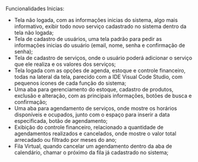 Funcionalidades Inicias:

* Tela não logada, com as informações inicias do sistema, algo mais informativo, exibir todo novo serviço cadastrado no sistema dentro da tela não logada;
* Tela de cadastro de usuários, uma tela padrão para pedir as informações inicias do usuário (email, nome, senha e confirmação de senha);
* Tela de cadastro de serviços, onde o usuário poderá adicionar o serviço que ele realiza e os valores dos serviços;
* Tela logada com as opções de agenda, estoque e controle financeiro, todas na lateral da tela, parecido com a IDE Visual Code Studio, com pequenos ícones de cada função do sistema;
* Uma aba para gerenciamento do estoque, cadastro de produtos, exclusão e alteração, com as principais informações, botões de busca e confirmação;
* Uma aba para agendamento de serviços, onde mostre os horários disponíveis e ocupados, junto com o espaço para inserir a data especificada, botão de agendamento;
* Exibição do controle financeiro, relacionado a quantidade de agendamentos realizados e cancelados, onde mostre o valor total arrecadado ou filtrado por meses do ano;
* Fila Virtual, quando cancelar um agendamento dentro da aba de calendário, chamar o próximo da fila já cadastrado no sistema;